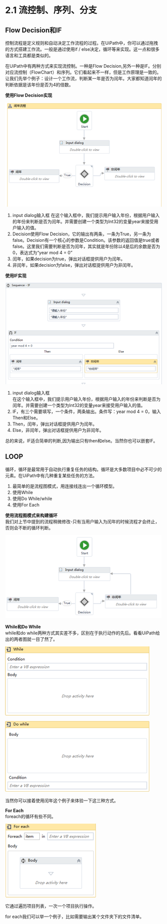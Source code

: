 # 2.1 流控制、序列、分支

## Flow Decision和IF

控制流程是定义规则和自动决定工作流程的过程。在UiPath中，你可以通过拖拽的方式搭建工作流。一般是通过使用if / else决定，循环等来实现。这一点和很多语言和工具都是类似的。

在UiPath中有两种方式来实现流控制。一种是Flow Decision,另外一种是IF。分别对应流控制（FlowChart）和序列。它们看起来不一样，但是工作原理是一致的。让我们先举个例子：设计一个工作流，判断某一年是否为闰年。大家都知道闰年的判断依据是该年份是否为4的倍数。

**使用Flow Decision实现**

![](/assets2.1/import1.png)

1. input dialog输入框
   在这个输入框中，我们提示用户输入年份，根据用户输入的年份来判断是否为闰年。并需要创建一个类型为Int32的变量year来接受用户输入的值。
2. Decision使用Flow Decision，它的输出有两条，一条为True，另一条为false。Decision有一个核心的参数是Condition。该参数的返回值是true或者false。这里我们需要判断是否为闰年，其实就是年份除以4是后的余数是否为0，表达式为“year mod 4 = 0”
3. 闰年，如果decision为true，弹出对话框提供用户为闰年。
4. 非闰年，如果decision为false，弹出对话框提供用户为非闰年。

**使用IF实现**

![](/assets2.1/import2.png)  
1. input dialog输入框  
   在这个输入框中，我们提示用户输入年份，根据用户输入的年份来判断是否为闰年。并需要创建一个类型为Int32的变量year来接受用户输入的值。  
2. IF，有三个需要填写，一个条件，两条输出。条件写：year mod 4 = 0，输入Then和Else。  
3. Then，闰年，弹出对话框提供用户为闰年。  
4. Else，非闰年，弹出对话框提供用户为非闰年。

总的来说，IF适合简单的判断,因为输出只有then和else。当然你也可以嵌套IF。

## LOOP

循环，循环是最常用于自动执行重复任务的结构。循环是大多数项目中必不可少的元素。在UiPath中有几种重复某些任务的方法。  
1. 最简单的是流程图模式，用连接线连出一个循环模型。  
2. 使用While  
3. 使用Do While/while  
4. 使用For Each

**使用流程图模式来构建循环**  
我们对上节中提到的流程稍微修改-只有当用户输入为闰年的时候流程才会终止，否则会不断的循环判断。

![](/assets2.1/import3.png)

**While和Do While**  
while和do while两种方式其实差不多，区别在于执行动作的先后。看看UiPath给出的两者图就一目了然了。

![](/assets2.1/import4.png)

![](/assets2.1/import5.png)

当然你可以接着使用闰年这个例子来体验一下这三种方式。

**For Each**  
foreach的循环有些不同。

![](/assets2.1/import6.png)

它通过遍历项目列表，一次一个项目执行操作。

for each我们可以举一个例子，比如需要输出某个文件夹下的文件清单。  


